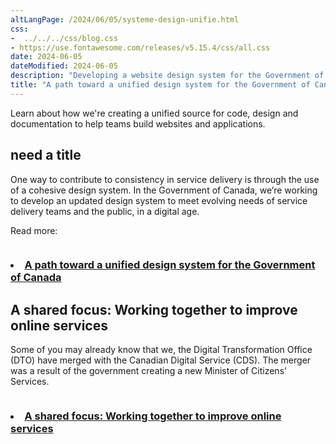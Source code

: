 ```yaml
---
altLangPage: /2024/06/05/systeme-design-unifie.html
css:
-  ../../../css/blog.css
- https://use.fontawesome.com/releases/v5.15.4/css/all.css
date: 2024-06-05
dateModified: 2024-06-05
description: "Developing a website design system for the Government of Canada and organization change in government departments."
title: "A path toward a unified design system for the Government of Canada"
---
```


<p>Learn about how we're creating a unified source for code, design and documentation to help teams build websites and applications.</p>

<h2>need a title</h2>
<p>One way to contribute to consistency in service delivery is through the use of a cohesive design system. In the Government of Canada, we’re working to develop an updated design system to meet evolving needs of service delivery teams and the public, in a digital age.</p>

<p>Read more:</p>

<div class="hidden-xs hidden-sm">
            <img src="/images/DTO_CDS_DesignSystem_Blog_Post_EN.jpg" alt="" max-width="600" class="img-responsive mrgn-bttm-md thumbnail" />
</div>
        <h3> <li><a href="https://digital.canada.ca/2024/05/27/a-path-toward-a-unified-design-system-for-the-government-of-canada/">A path toward a unified design system for the Government of Canada</a></li></h3>
</div>

<h2>A shared focus: Working together to improve online services</h2>

<p>Some of you may already know that we, the Digital Transformation Office (DTO) have merged with the Canadian Digital Service (CDS). The merger was a result of the government creating a new Minister of Citizens’ Services.</p>

<div class="hidden-xs hidden-sm">
            <img src="/images/DTO_CDS_DesignSystem_Blog_Post_.jpg"  alt="" max-width="600" class="img-responsive mrgn-bttm-md thumbnail" />
</div>
        <h3> <li><a href="https://digital.canada.ca/2024/05/27/a-path-toward-a-unified-design-system-for-the-government-of-canada/">A shared focus: Working together to improve online services</a></li></h3>
</div>



